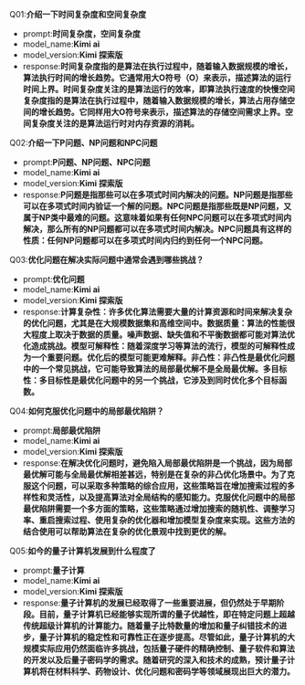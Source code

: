

Q01:**介绍一下时间复杂度和空间复杂度**

- prompt:**时间复杂度，空间复杂度**
- model_name:**Kimi ai**
- model_version:**Kimi 探索版**
- response:**时间复杂度指的是算法在执行过程中，随着输入数据规模的增长，算法执行时间的增长趋势。它通常用大O符号（O）来表示，描述算法的运行时间上界。时间复杂度关注的是算法运行的效率，即算法执行速度的快慢空间复杂度指的是算法在执行过程中，随着输入数据规模的增长，算法占用存储空间的增长趋势。它同样用大O符号来表示，描述算法的存储空间需求上界。空间复杂度关注的是算法运行时对内存资源的消耗。**

Q02:**介绍一下P问题、NP问题和NPC问题**

- prompt:**P问题、NP问题、NPC问题**
- model_name:**Kimi ai**
- model_version:**Kimi 探索版**
- response:**P问题是指那些可以在多项式时间内解决的问题。NP问题是指那些可以在多项式时间内验证一个解的问题。NPC问题是指那些既是NP问题，又属于NP类中最难的问题。这意味着如果有任何NPC问题可以在多项式时间内解决，那么所有的NP问题都可以在多项式时间内解决。NPC问题具有这样的性质：任何NP问题都可以在多项式时间内归约到任何一个NPC问题。**

Q03:**优化问题在解决实际问题中通常会遇到哪些挑战？**

- prompt:**优化问题**
- model_name:**Kimi ai**
- model_version:**Kimi 探索版**
- response:**计算复杂性：许多优化算法需要大量的计算资源和时间来解决复杂的优化问题，尤其是在大规模数据集和高维空间中。数据质量：算法的性能很大程度上取决于数据的质量。噪声数据、缺失值和不平衡数据都可能对算法优化造成挑战。模型可解释性：随着深度学习等算法的流行，模型的可解释性成为一个重要问题。优化后的模型可能更难解释。非凸性：非凸性是最优化问题中的一个常见挑战，它可能导致算法的局部最优解不是全局最优解。多目标性：多目标性是最优化问题中的另一个挑战，它涉及到同时优化多个目标函数。**

Q04:**如何克服优化问题中的局部最优陷阱？**

- prompt:**局部最优陷阱**
- model_name:**Kimi ai**
- model_version:**Kimi 探索版**
- response:**在解决优化问题时，避免陷入局部最优陷阱是一个挑战，因为局部最优解可能与全局最优解相差甚远，特别是在复杂的非凸优化场景中。为了克服这个问题，可以采取多种策略的综合应用，这些策略旨在增加搜索过程的多样性和灵活性，以及提高算法对全局结构的感知能力。克服优化问题中的局部最优陷阱需要一个多方面的策略，这些策略通过增加搜索的随机性、调整学习率、重启搜索过程、使用复杂的优化器和增加模型复杂度来实现。这些方法的结合使用可以帮助算法在复杂的优化景观中找到更优的解。**

Q05:**如今的量子计算机发展到什么程度了**

- prompt:**量子计算**
- model_name:**Kimi ai**
- model_version:**Kimi 探索版**
- response:**量子计算机的发展已经取得了一些重要进展，但仍然处于早期阶段。目前，量子计算机已经能够实现所谓的量子优越性，即在特定问题上超越传统超级计算机的计算能力。随着量子比特数量的增加和量子纠错技术的进步，量子计算机的稳定性和可靠性正在逐步提高。尽管如此，量子计算机的大规模实际应用仍然面临许多挑战，包括量子硬件的精确控制、量子软件和算法的开发以及后量子密码学的需求。随着研究的深入和技术的成熟，预计量子计算机将在材料科学、药物设计、优化问题和密码学等领域展现出巨大的潜力。**
